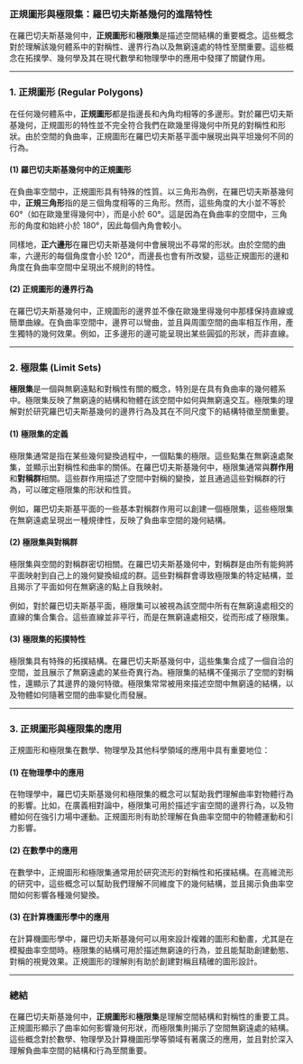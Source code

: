 ### **正規圖形與極限集：羅巴切夫斯基幾何的進階特性**

在羅巴切夫斯基幾何中，**正規圖形**和**極限集**是描述空間結構的重要概念。這些概念對於理解該幾何體系中的對稱性、邊界行為以及無窮遠處的特性至關重要。這些概念在拓撲學、幾何學及其在現代數學和物理學中的應用中發揮了關鍵作用。

---

### **1. 正規圖形 (Regular Polygons)**

在任何幾何體系中，**正規圖形**都是指邊長和內角均相等的多邊形。對於羅巴切夫斯基幾何，正規圖形的特性並不完全符合我們在歐幾里得幾何中所見的對稱性和形狀。由於空間的負曲率，正規圖形在羅巴切夫斯基平面中展現出與平坦幾何不同的行為。

#### **(1) 羅巴切夫斯基幾何中的正規圖形**

在負曲率空間中，正規圖形具有特殊的性質。以三角形為例，在羅巴切夫斯基幾何中，**正規三角形**指的是三個角度相等的三角形。然而，這些角度的大小並不等於 60°（如在歐幾里得幾何中），而是小於 60°。這是因為在負曲率的空間中，三角形的角度和始終小於 180°，因此每個內角會較小。

同樣地，**正六邊形**在羅巴切夫斯基幾何中會展現出不尋常的形狀。由於空間的曲率，六邊形的每個角度會小於 120°，而邊長也會有所改變，這些正規圖形的邊和角度在負曲率空間中呈現出不規則的特性。

#### **(2) 正規圖形的邊界行為**

在羅巴切夫斯基幾何中，正規圖形的邊界並不像在歐幾里得幾何中那樣保持直線或簡單曲線。在負曲率空間中，邊界可以彎曲，並且與周圍空間的曲率相互作用，產生獨特的幾何效果。例如，正多邊形的邊可能呈現出某些圓弧的形狀，而非直線。

---

### **2. 極限集 (Limit Sets)**

**極限集**是一個與無窮遠點和對稱性有關的概念，特別是在具有負曲率的幾何體系中。極限集反映了無窮遠的結構和物體在該空間中如何與無窮遠交互。極限集的理解對於研究羅巴切夫斯基幾何的邊界行為及其在不同尺度下的結構特徵至關重要。

#### **(1) 極限集的定義**

極限集通常是指在某些幾何變換過程中，一個點集的極限。這些點集在無窮遠處聚集，並顯示出對稱性和曲率的關係。在羅巴切夫斯基幾何中，極限集通常與**群作用**和**對稱群**相關。這些群作用描述了空間中對稱的變換，並且通過這些對稱群的行為，可以確定極限集的形狀和性質。

例如，羅巴切夫斯基平面的一些基本對稱群作用可以創建一個極限集，這些極限集在無窮遠處呈現出一種規律性，反映了負曲率空間的幾何結構。

#### **(2) 極限集與對稱群**

極限集與空間的對稱群密切相關。在羅巴切夫斯基幾何中，對稱群是由所有能夠將平面映射到自己上的幾何變換組成的群。這些對稱群會導致極限集的特定結構，並且揭示了平面如何在無窮遠的點上自我映射。

例如，對於羅巴切夫斯基平面，極限集可以被視為該空間中所有在無窮遠處相交的直線的集合集合。這些直線並非平行，而是在無窮遠處相交，從而形成了極限集。

#### **(3) 極限集的拓撲特性**

極限集具有特殊的拓撲結構。在羅巴切夫斯基幾何中，這些集集合成了一個自洽的空間，並且展示了無窮遠處的某些奇異行為。極限集的結構不僅揭示了空間的對稱性，還顯示了其邊界的幾何特徵。極限集常常被用來描述空間中無窮遠的結構，以及物體如何隨著空間的曲率變化而發展。

---

### **3. 正規圖形與極限集的應用**

正規圖形和極限集在數學、物理學及其他科學領域的應用中具有重要地位：

#### **(1) 在物理學中的應用**

在物理學中，羅巴切夫斯基幾何和極限集的概念可以幫助我們理解曲率對物體行為的影響。比如，在廣義相對論中，極限集可用於描述宇宙空間的邊界行為，以及物體如何在強引力場中運動。正規圖形則有助於理解在負曲率空間中的物體運動和引力影響。

#### **(2) 在數學中的應用**

在數學中，正規圖形和極限集通常用於研究流形的對稱性和拓撲結構。在高維流形的研究中，這些概念可以幫助我們理解不同維度下的幾何結構，並且揭示負曲率空間如何影響各種幾何變換。

#### **(3) 在計算機圖形學中的應用**

在計算機圖形學中，羅巴切夫斯基幾何可以用來設計複雜的圖形和動畫，尤其是在模擬曲率空間時。極限集的結構可用於描述無窮遠的行為，並且能幫助創建動態、對稱的視覺效果。正規圖形的理解則有助於創建對稱且精確的圖形設計。

---

### **總結**

在羅巴切夫斯基幾何中，**正規圖形**和**極限集**是理解空間結構和對稱性的重要工具。正規圖形顯示了曲率如何影響幾何形狀，而極限集則揭示了空間無窮遠處的結構。這些概念對於數學、物理學及計算機圖形學等領域有著廣泛的應用，並且對於深入理解負曲率空間的結構和行為至關重要。